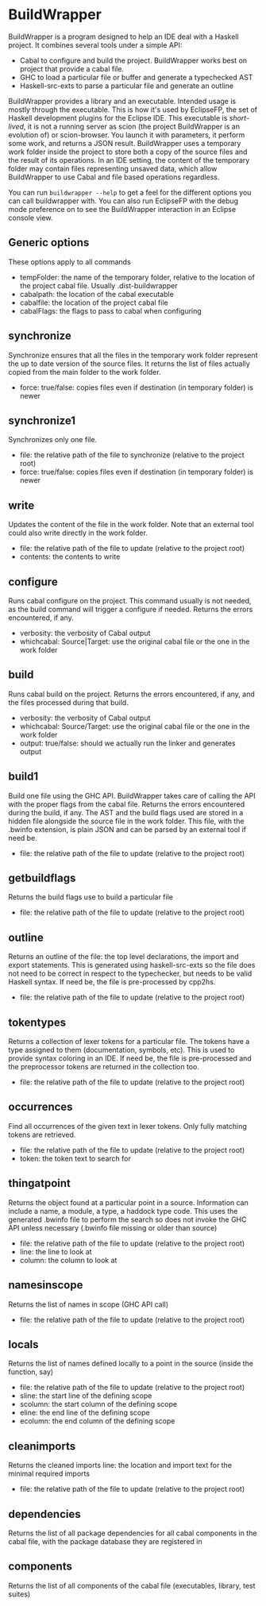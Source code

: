 # BuildWrapper

BuildWrapper is a program designed to help an IDE deal with a Haskell project. It combines several tools under a simple API:

- Cabal to configure and build the project. BuildWrapper works best on project that provide a cabal file.
- GHC to load a particular file or buffer and generate a typechecked AST
- Haskell-src-exts to parse a particular file and generate an outline

BuildWrapper provides a library and an executable. Intended usage is mostly through the executable. This is how it's used by EclipseFP, the set of Haskell development plugins for the Eclipse IDE. 
This executable is *short-lived*, it is not a running server as scion (the project BuildWrapper is an evolution of) or scion-browser. You launch it with parameters, it perform some work, and returns a JSON result.
BuildWrapper uses a temporary work folder inside the project to store both a copy of the source files and the result of its operations. In an IDE setting, the content of the temporary folder may contain files representing unsaved data, which allow BuildWrapper to use Cabal and file based operations regardless.


You can run `buildwrapper --help` to get a feel for the different options you can call buildwrapper with. You can also run EclipseFP with the debug mode preference on to see the BuildWrapper interaction in an Eclipse console view.

## Generic options
These options apply to all commands

- tempFolder: the name of the temporary folder, relative to the location of the project cabal file. Usually .dist-buildwrapper
- cabalpath: the location of the cabal executable
- cabalfile: the location of the project cabal file
- cabalFlags: the flags to pass to cabal when configuring

## synchronize
Synchronize ensures that all the files in the temporary work folder represent the up to date version of the source files. It returns the list of files actually copied from the main folder to the work folder. 

- force: true/false: copies files even if destination (in temporary folder) is newer

## synchronize1
Synchronizes only one file.

- file: the relative path of the file to synchronize (relative to the project root)
- force: true/false: copies files even if destination (in temporary folder) is newer

## write
Updates the content of the file in the work folder. Note that an external tool could also write directly in the work folder.

- file: the relative path of the file to update (relative to the project root)
- contents: the contents to write

## configure
Runs cabal configure on the project. This command usually is not needed, as the build command will trigger a configure if needed.
Returns the errors encountered, if any.

- verbosity: the verbosity of Cabal output
- whichcabal: Source|Target: use the original cabal file or the one in the work folder

## build
Runs cabal build on the project.
Returns the errors encountered, if any, and the files processed during that build.

- verbosity: the verbosity of Cabal output
- whichcabal: Source/Target: use the original cabal file or the one in the work folder
- output: true/false: should we actually run the linker and generates output

## build1
Build one file using the GHC API. BuildWrapper takes care of calling the API with the proper flags from the cabal file.
Returns the errors encountered during the build, if any.
The AST and the build flags used are stored in a hidden file alongside the source file in the work folder. This file, with the .bwinfo extension, is plain JSON and can be parsed by an external tool if need be.

- file: the relative path of the file to update (relative to the project root)

## getbuildflags
Returns the build flags use to build a particular file

- file: the relative path of the file to update (relative to the project root)

## outline
Returns an outline of the file: the top level declarations, the import and export statements. This is generated using haskell-src-exts so the file does not need to be correct in respect to the typechecker, but needs to be valid Haskell syntax. If need be, the file is pre-processed by cpp2hs.

- file: the relative path of the file to update (relative to the project root)

## tokentypes
Returns a collection of lexer tokens for a particular file. The tokens have a type assigned to them (documentation, symbols, etc). This is used to provide syntax coloring in an IDE. If need be, the file is pre-processed and the preprocessor tokens are returned in the collection too.

- file: the relative path of the file to update (relative to the project root)

## occurrences
Find all occurrences of the given text in lexer tokens. Only fully matching tokens are retrieved.

- file: the relative path of the file to update (relative to the project root)
- token: the token text to search for

## thingatpoint
Returns the object found at a particular point in a source. Information can include a name, a module, a type, a haddock type code.
This uses the generated .bwinfo file to perform the search so does not invoke the GHC API unless necessary (.bwinfo file missing or older than source)

- file: the relative path of the file to update (relative to the project root)
- line: the line to look at
- column: the column to look at

## namesinscope
Returns the list of names in scope (GHC API call)

- file: the relative path of the file to update (relative to the project root)

## locals
Returns the list of names defined locally to a point in the source (inside the function, say)

- file: the relative path of the file to update (relative to the project root)
- sline: the start line of the defining scope
- scolumn: the start column of the defining scope
- eline: the end line of the defining scope
- ecolumn: the end column of the defining scope

## cleanimports
Returns the cleaned imports line: the location and import text for the minimal required imports 

- file: the relative path of the file to update (relative to the project root)

## dependencies
Returns the list of all package dependencies for all cabal components in the cabal file, with the package database they are registered in

## components
Returns the list of all components of the cabal file (executables, library, test suites)
